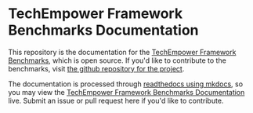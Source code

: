 # TechEmpower Framework Benchmarks Documentation

This repository is the documentation for the [TechEmpower Framework Benchmarks](https://www.techempower.com/benchmarks/), which is open source. If you'd like to contribute to the benchmarks, visit [the github repository for the project](https://github.com/TechEmpower/FrameworkBenchmarks/).

The documentation is processed through [readthedocs using mkdocs](http://mkdocs.readthedocs.org/en/latest/), so you may view the [TechEmpower Framework Benchmarks Documentation](http://frameworkbenchmarks.readthedocs.org/) live. Submit an issue or pull request here if you'd like to contribute.
